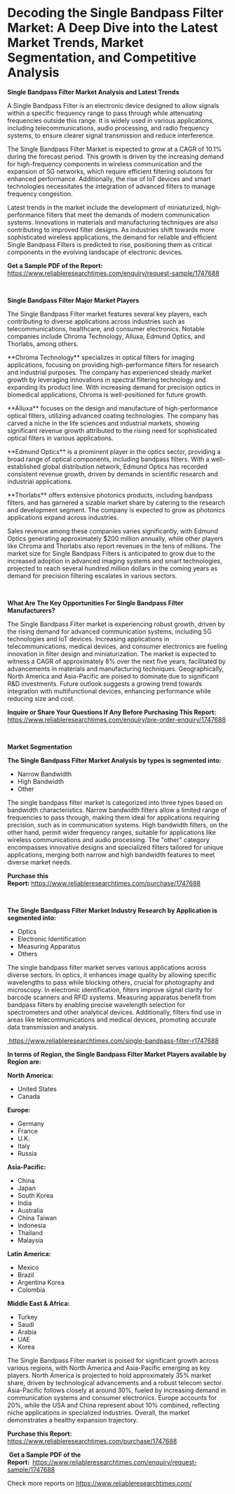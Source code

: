 <p><h1>Decoding the Single Bandpass Filter Market: A Deep Dive into the Latest Market Trends, Market Segmentation, and Competitive Analysis</h1></p><p><strong>Single Bandpass Filter Market Analysis and Latest Trends</strong></p>
<p><p>A Single Bandpass Filter is an electronic device designed to allow signals within a specific frequency range to pass through while attenuating frequencies outside this range. It is widely used in various applications, including telecommunications, audio processing, and radio frequency systems, to ensure clearer signal transmission and reduce interference.</p><p>The Single Bandpass Filter Market is expected to grow at a CAGR of 10.1% during the forecast period. This growth is driven by the increasing demand for high-frequency components in wireless communication and the expansion of 5G networks, which require efficient filtering solutions for enhanced performance. Additionally, the rise of IoT devices and smart technologies necessitates the integration of advanced filters to manage frequency congestion.</p><p>Latest trends in the market include the development of miniaturized, high-performance filters that meet the demands of modern communication systems. Innovations in materials and manufacturing techniques are also contributing to improved filter designs. As industries shift towards more sophisticated wireless applications, the demand for reliable and efficient Single Bandpass Filters is predicted to rise, positioning them as critical components in the evolving landscape of electronic devices.</p></p>
<p><strong>Get a Sample PDF of the Report:&nbsp;</strong> <a href="https://www.reliableresearchtimes.com/enquiry/request-sample/1747688?utm_campaign=2007&utm_medium=2&utm_source=Github&utm_content=ia&utm_term=06042025&utm_id=single-bandpass-filter">https://www.reliableresearchtimes.com/enquiry/request-sample/1747688</a></p>
<p>&nbsp;</p>
<p><strong>Single Bandpass Filter Major Market Players</strong></p>
<p><p>The Single Bandpass Filter market features several key players, each contributing to diverse applications across industries such as telecommunications, healthcare, and consumer electronics. Notable companies include Chroma Technology, Alluxa, Edmund Optics, and Thorlabs, among others.</p><p>**Chroma Technology** specializes in optical filters for imaging applications, focusing on providing high-performance filters for research and industrial purposes. The company has experienced steady market growth by leveraging innovations in spectral filtering technology and expanding its product line. With increasing demand for precision optics in biomedical applications, Chroma is well-positioned for future growth.</p><p>**Alluxa** focuses on the design and manufacture of high-performance optical filters, utilizing advanced coating technologies. The company has carved a niche in the life sciences and industrial markets, showing significant revenue growth attributed to the rising need for sophisticated optical filters in various applications.</p><p>**Edmund Optics** is a prominent player in the optics sector, providing a broad range of optical components, including bandpass filters. With a well-established global distribution network, Edmund Optics has recorded consistent revenue growth, driven by demands in scientific research and industrial applications.</p><p>**Thorlabs** offers extensive photonics products, including bandpass filters, and has garnered a sizable market share by catering to the research and development segment. The company is expected to grow as photonics applications expand across industries.</p><p>Sales revenue among these companies varies significantly, with Edmund Optics generating approximately $200 million annually, while other players like Chroma and Thorlabs also report revenues in the tens of millions. The market size for Single Bandpass Filters is anticipated to grow due to the increased adoption in advanced imaging systems and smart technologies, projected to reach several hundred million dollars in the coming years as demand for precision filtering escalates in various sectors.</p></p>
<p>&nbsp;</p>
<p><strong>What Are The Key Opportunities For Single Bandpass Filter Manufacturers?</strong></p>
<p><p>The Single Bandpass Filter market is experiencing robust growth, driven by the rising demand for advanced communication systems, including 5G technologies and IoT devices. Increasing applications in telecommunications, medical devices, and consumer electronics are fueling innovation in filter design and miniaturization. The market is expected to witness a CAGR of approximately 8% over the next five years, facilitated by advancements in materials and manufacturing techniques. Geographically, North America and Asia-Pacific are poised to dominate due to significant R&D investments. Future outlook suggests a growing trend towards integration with multifunctional devices, enhancing performance while reducing size and cost.</p></p>
<p><strong>Inquire or Share Your Questions If Any Before Purchasing This Report:</strong> <a href="https://www.reliableresearchtimes.com/enquiry/pre-order-enquiry/1747688?utm_campaign=2007&utm_medium=2&utm_source=Github&utm_content=ia&utm_term=06042025&utm_id=single-bandpass-filter">https://www.reliableresearchtimes.com/enquiry/pre-order-enquiry/1747688</a></p>
<p>&nbsp;</p>
<p><strong>Market Segmentation</strong></p>
<p><strong>The Single Bandpass Filter Market Analysis by types is segmented into:</strong></p>
<p><ul><li>Narrow Bandwidth</li><li>High Bandwidth</li><li>Other</li></ul></p>
<p><p>The single bandpass filter market is categorized into three types based on bandwidth characteristics. Narrow bandwidth filters allow a limited range of frequencies to pass through, making them ideal for applications requiring precision, such as in communication systems. High bandwidth filters, on the other hand, permit wider frequency ranges, suitable for applications like wireless communications and audio processing. The "other" category encompasses innovative designs and specialized filters tailored for unique applications, merging both narrow and high bandwidth features to meet diverse market needs.</p></p>
<p><strong>Purchase this Report:&nbsp;</strong><a href="https://www.reliableresearchtimes.com/purchase/1747688?utm_campaign=2007&utm_medium=2&utm_source=Github&utm_content=ia&utm_term=06042025&utm_id=single-bandpass-filter">https://www.reliableresearchtimes.com/purchase/1747688</a></p>
<p>&nbsp;</p>
<p><strong>The Single Bandpass Filter Market Industry Research by Application is segmented into:</strong></p>
<p><ul><li>Optics</li><li>Electronic Identification</li><li>Measuring Apparatus</li><li>Others</li></ul></p>
<p><p>The single bandpass filter market serves various applications across diverse sectors. In optics, it enhances image quality by allowing specific wavelengths to pass while blocking others, crucial for photography and microscopy. In electronic identification, filters improve signal clarity for barcode scanners and RFID systems. Measuring apparatus benefit from bandpass filters by enabling precise wavelength selection for spectrometers and other analytical devices. Additionally, filters find use in areas like telecommunications and medical devices, promoting accurate data transmission and analysis.</p></p>
<p><a href="https://www.reliableresearchtimes.com/single-bandpass-filter-r1747688?utm_campaign=2007&utm_medium=2&utm_source=Github&utm_content=ia&utm_term=06042025&utm_id=single-bandpass-filter">&nbsp;https://www.reliableresearchtimes.com/single-bandpass-filter-r1747688</a></p>
<p><strong>In terms of Region, the Single Bandpass Filter Market Players available by Region are:</strong></p>
<p>
    <p> <strong> North America: </strong>
        <ul>
            <li>United States</li>
            <li>Canada</li>
        </ul>
        </p> 
    <p> <strong> Europe: </strong>
        <ul>
            <li>Germany</li>
            <li>France</li>
            <li>U.K.</li>
            <li>Italy</li>
            <li>Russia</li>
        </ul>
        </p> 
    <p> <strong> Asia-Pacific: </strong>
        <ul>
            <li>China</li>
            <li>Japan</li>
            <li>South Korea</li>
            <li>India</li>
            <li>Australia</li>
            <li>China Taiwan</li>
            <li>Indonesia</li>
            <li>Thailand</li>
            <li>Malaysia</li>
        </ul>
        </p> 
    <p> <strong> Latin America: </strong>
        <ul>
            <li>Mexico</li>
            <li>Brazil</li>
            <li>Argentina Korea</li>
            <li>Colombia</li>
        </ul>
        </p> 
    <p> <strong> Middle East & Africa: </strong>
        <ul>
            <li>Turkey</li>
            <li>Saudi</li>
            <li>Arabia</li>
            <li>UAE</li>
            <li>Korea</li>
        </ul>
    </p>
    </p>
<p><p>The Single Bandpass Filter market is poised for significant growth across various regions, with North America and Asia-Pacific emerging as key players. North America is projected to hold approximately 35% market share, driven by technological advancements and a robust telecom sector. Asia-Pacific follows closely at around 30%, fueled by increasing demand in communication systems and consumer electronics. Europe accounts for 20%, while the USA and China represent about 10% combined, reflecting niche applications in specialized industries. Overall, the market demonstrates a healthy expansion trajectory.</p></p>
<p><strong>Purchase this Report: </strong><a href="https://www.reliableresearchtimes.com/purchase/1747688?utm_campaign=2007&utm_medium=2&utm_source=Github&utm_content=ia&utm_term=06042025&utm_id=single-bandpass-filter">https://www.reliableresearchtimes.com/purchase/1747688</a></p>
<p>&nbsp;<strong>Get a Sample PDF of the Report:&nbsp;&nbsp;</strong><a href="https://www.reliableresearchtimes.com/enquiry/request-sample/1747688?utm_campaign=2007&utm_medium=2&utm_source=Github&utm_content=ia&utm_term=06042025&utm_id=single-bandpass-filter">https://www.reliableresearchtimes.com/enquiry/request-sample/1747688</a></p>
<p><strong></strong></p>
<p>Check more reports on <a href="https://www.reliableresearchtimes.com/?utm_campaign=2007&utm_medium=2&utm_source=Github&utm_content=ia&utm_term=06042025&utm_id=single-bandpass-filter">https://www.reliableresearchtimes.com/</a></p>